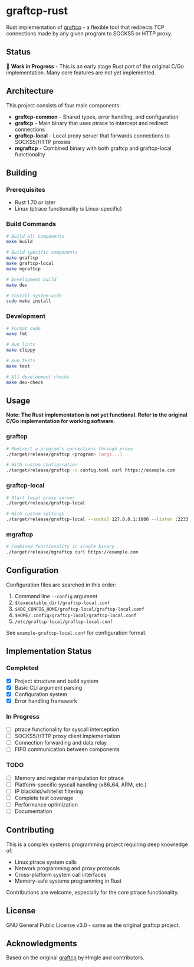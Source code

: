 # graftcp-rust

Rust implementation of [graftcp](https://github.com/hmgle/graftcp) - a flexible tool that redirects TCP connections made by any given program to SOCKS5 or HTTP proxy.

## Status

🚧 **Work in Progress** - This is an early stage Rust port of the original C/Go implementation. Many core features are not yet implemented.

## Architecture

This project consists of four main components:

- **graftcp-common** - Shared types, error handling, and configuration
- **graftcp** - Main binary that uses ptrace to intercept and redirect connections
- **graftcp-local** - Local proxy server that forwards connections to SOCKS5/HTTP proxies
- **mgraftcp** - Combined binary with both graftcp and graftcp-local functionality

## Building

### Prerequisites

- Rust 1.70 or later
- Linux (ptrace functionality is Linux-specific)

### Build Commands

```bash
# Build all components
make build

# Build specific components
make graftcp
make graftcp-local
make mgraftcp

# Development build
make dev

# Install system-wide
sudo make install
```

### Development

```bash
# Format code
make fmt

# Run lints
make clippy

# Run tests
make test

# All development checks
make dev-check
```

## Usage

**Note: The Rust implementation is not yet functional. Refer to the original C/Go implementation for working software.**

### graftcp

```bash
# Redirect a program's connections through proxy
./target/release/graftcp <program> [args...]

# With custom configuration
./target/release/graftcp -c config.toml curl https://example.com
```

### graftcp-local

```bash
# Start local proxy server
./target/release/graftcp-local

# With custom settings
./target/release/graftcp-local --socks5 127.0.0.1:1080 --listen :2233
```

### mgraftcp

```bash
# Combined functionality in single binary
./target/release/mgraftcp curl https://example.com
```

## Configuration

Configuration files are searched in this order:

1. Command line `--config` argument
2. `$(executable_dir)/graftcp-local.conf`
3. `$XDG_CONFIG_HOME/graftcp-local/graftcp-local.conf`
4. `$HOME/.config/graftcp-local/graftcp-local.conf`  
5. `/etc/graftcp-local/graftcp-local.conf`

See `example-graftcp-local.conf` for configuration format.

## Implementation Status

### Completed
- [x] Project structure and build system
- [x] Basic CLI argument parsing
- [x] Configuration system
- [x] Error handling framework

### In Progress
- [ ] ptrace functionality for syscall interception
- [ ] SOCKS5/HTTP proxy client implementation
- [ ] Connection forwarding and data relay
- [ ] FIFO communication between components

### TODO
- [ ] Memory and register manipulation for ptrace
- [ ] Platform-specific syscall handling (x86_64, ARM, etc.)
- [ ] IP blacklist/whitelist filtering
- [ ] Complete test coverage
- [ ] Performance optimization
- [ ] Documentation

## Contributing

This is a complex systems programming project requiring deep knowledge of:

- Linux ptrace system calls
- Network programming and proxy protocols
- Cross-platform system call interfaces
- Memory-safe systems programming in Rust

Contributions are welcome, especially for the core ptrace functionality.

## License

GNU General Public License v3.0 - same as the original graftcp project.

## Acknowledgments

Based on the original [graftcp](https://github.com/hmgle/graftcp) by Hmgle and contributors.